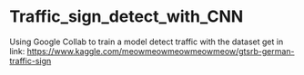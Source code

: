 # Traffic_sign_detect_with_CNN
Using Google Collab to train a model detect traffic with the dataset get in link: https://www.kaggle.com/meowmeowmeowmeowmeow/gtsrb-german-traffic-sign 
